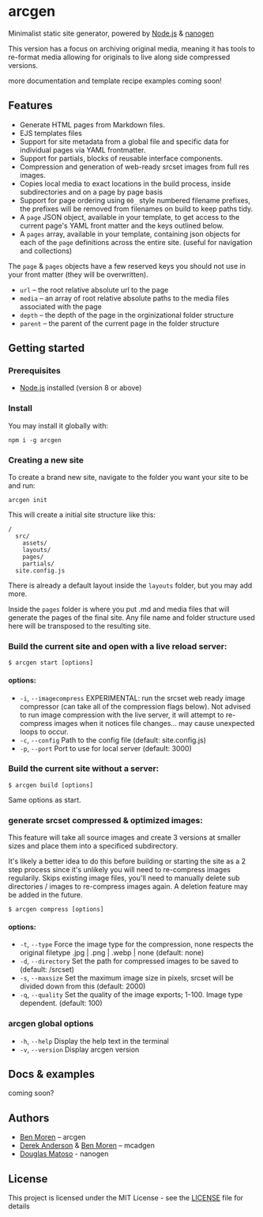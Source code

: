 # arcgen

Minimalist static site generator, powered by  [Node.js](https://nodejs.org/en/) & [nanogen](https://github.com/doug2k1/nanogen/)

This version has a focus on archiving original media, meaning it has tools to re-format media allowing for originals to live along side compressed versions.

more documentation and template recipe examples coming soon!

## Features
* Generate HTML pages from Markdown files.
* EJS templates files
* Support for site metadata from a global file and specific data for individual pages via YAML frontmatter.
* Support for partials, blocks of reusable interface components.
* Compression and generation of web-ready srcset images from full res images.
* Copies local media to exact locations in the build process, inside subdirectories and on a page by page basis
* Support for page ordering using `00_` style numbered filename prefixes, the prefixes will be removed from filenames on build to keep paths tidy.
* A `page` JSON object, available in your template, to get access to the current page's YAML front matter and the keys outlined below.
* A `pages` array, available in your template, containing json objects for each of the `page` definitions across the entire site. (useful for navigation and collections) 

The `page` & `pages` objects have a few reserved keys you should not use in your front matter (they will be overwritten).
  * `url` – the root relative absolute url to the page
  * `media` – an array of root relative absolute paths to the media files associated with the page
  * `depth` – the depth of the page in the orginizational folder structure
  * `parent` – the parent of the current page in the folder structure

## Getting started

### Prerequisites

* [Node.js](https://nodejs.org/en/) installed (version 8 or above)

### Install

You may install it globally with:

```
npm i -g arcgen
```

### Creating a new site

To create a brand new site, navigate to the folder you want your site to be and run:

```
arcgen init
```

This will create a initial site structure like this:

```
/
  src/
    assets/
    layouts/
    pages/
    partials/
  site.config.js
```

There is already a default layout inside the `layouts` folder, but you may add more.

Inside the `pages` folder is where you put .md and media files that will generate the pages of the final site. Any file name and folder structure used here will be transposed to the resulting site.


### Build the current site and open with a live reload server:

```
$ arcgen start [options]
```
#### options:
* `-i`, `--imagecompress` <boolean>  EXPERIMENTAL: run the srcset web ready image compressor (can take all of the compression flags below). Not advised to run image compression with the live server, it will attempt to re-compress images when it notices file changes... may cause unexpected loops to occur.
* `-c`, `--config` <file-path> Path to the config file (default: site.config.js)
* `-p`, `--port` <port-number>  Port to use for local server (default: 3000)


### Build the current site without a server:
```
$ arcgen build [options]
```
Same options as start.

### generate srcset compressed & optimized images:
This feature will take all source images and create 3 versions at smaller sizes and place them into a specificed subdirectory.

It's likely a better idea to do this before building or starting the site as a 2 step process since it's unlikely you will need to re-compress images regularily. Skips existing image files, you'll need to manually delete sub directories / images to re-compress images again. A deletion feature may be added in the future.
```
$ arcgen compress [options]
```

#### options:
* `-t`, `--type` <image-file-extension>  Force the image type for the compression, none respects the original filetype .jpg | .png | .webp | none (default: none)
* `-d`, `--directory` <file-path>        Set the path for compressed images to be saved to (default: /srcset)
* `-s`, `--maxsize` <integer>            Set the maximum image size in pixels, srcset will be divided down from this (default: 2000)
* `-q`, `--quality` <integer>            Set the quality of the image exports; 1-100. Image type dependent. (default: 100)

### arcgen global options

* `-h`, `--help`     Display the help text in the terminal
* `-v`, `--version`  Display arcgen version

## Docs & examples

coming soon?

## Authors
* [Ben Moren](https://github.com/bmoren) – arcgen
* [Derek Anderson](https://github.com/mediaupstream) & [Ben Moren](https://github.com/bmoren) – mcadgen
* [Douglas Matoso](https://github.com/doug2k1) - nanogen 

## License
This project is licensed under the MIT License - see the [LICENSE](LICENSE) file for details
